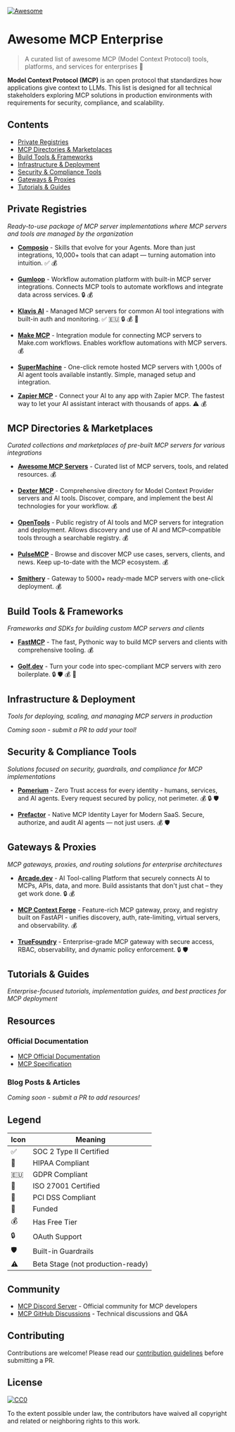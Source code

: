 [![Awesome](https://awesome.re/badge.svg)](https://awesome.re)

# Awesome MCP Enterprise

> A curated list of awesome MCP (Model Context Protocol) tools, platforms, and services for enterprises 🏢

**Model Context Protocol (MCP)** is an open protocol that standardizes how applications give context to LLMs. This list is designed for all technical stakeholders exploring MCP solutions in production environments with requirements for security, compliance, and scalability.

## Contents

- [Private Registries](#private-registries--managed-servers)
- [MCP Directories & Marketplaces](#mcp-directories--marketplaces)
- [Build Tools & Frameworks](#build-tools--frameworks)
- [Infrastructure & Deployment](#infrastructure--deployment)
- [Security & Compliance Tools](#security--compliance-tools)
- [Gateways & Proxies](#gateways--proxies)
- [Tutorials & Guides](#tutorials--guides)

## Private Registries
*Ready-to-use package of MCP server implementations where MCP servers and tools are managed by the organization*

- **[Composio](https://composio.dev)** - Skills that evolve for your Agents. More than just integrations, 10,000+ tools that can adapt — turning automation into intuition. ✅ 💰

- **[Gumloop](https://www.gumloop.com/mcp)** - Workflow automation platform with built-in MCP server integrations. Connects MCP tools to automate workflows and integrate data across services. 🔒 💰

- **[Klavis AI](https://www.klavis.ai/)** - Managed MCP servers for common AI tool integrations with built-in auth and monitoring. ✅ 🇪🇺 🔒 💰 🚀

- **[Make MCP](https://www.make.com/en)** - Integration module for connecting MCP servers to Make.com workflows. Enables workflow automations with MCP servers. 💰

- **[SuperMachine](https://supermachine.ai/)** - One-click remote hosted MCP servers with 1,000s of AI agent tools available instantly. Simple, managed setup and integration.

- **[Zapier MCP](https://zapier.com/mcp)** - Connect your AI to any app with Zapier MCP. The fastest way to let your AI assistant interact with thousands of apps. ⚠️ 💰

## MCP Directories & Marketplaces
*Curated collections and marketplaces of pre-built MCP servers for various integrations*

- **[Awesome MCP Servers](https://github.com/wong2/awesome-mcp-servers)** - Curated list of MCP servers, tools, and related resources. 💰

- **[Dexter MCP](https://www.dextermcp.net/)** - Comprehensive directory for Model Context Provider servers and AI tools. Discover, compare, and implement the best AI technologies for your workflow. 💰

- **[OpenTools](https://opentools.com/registry)** - Public registry of AI tools and MCP servers for integration and deployment. Allows discovery and use of AI and MCP-compatible tools through a searchable registry. 💰

- **[PulseMCP](https://www.pulsemcp.com/)** - Browse and discover MCP use cases, servers, clients, and news. Keep up-to-date with the MCP ecosystem. 💰

- **[Smithery](https://smithery.ai/)** - Gateway to 5000+ ready-made MCP servers with one-click deployment. 💰

## Build Tools & Frameworks
*Frameworks and SDKs for building custom MCP servers and clients*

- **[FastMCP](https://gofastmcp.com/)** - The fast, Pythonic way to build MCP servers and clients with comprehensive tooling. 💰

- **[Golf.dev](https://golf.dev/)** - Turn your code into spec-compliant MCP servers with zero boilerplate. 🔒 🛡️ 💰 🚀

## Infrastructure & Deployment
*Tools for deploying, scaling, and managing MCP servers in production*

*Coming soon - submit a PR to add your tool!*

## Security & Compliance Tools
*Solutions focused on security, guardrails, and compliance for MCP implementations*

- **[Pomerium](https://www.pomerium.com/)** - Zero Trust access for every identity - humans, services, and AI agents. Every request secured by policy, not perimeter. 💰 🔒 🛡️

- **[Prefactor](https://prefactor.tech/)** - Native MCP Identity Layer for Modern SaaS. Secure, authorize, and audit AI agents — not just users. 💰 🛡️

## Gateways & Proxies
*MCP gateways, proxies, and routing solutions for enterprise architectures*

- **[Arcade.dev](https://www.arcade.dev)** - AI Tool-calling Platform that securely connects AI to MCPs, APIs, data, and more. Build assistants that don't just chat – they get work done. 🔒 💰

- **[MCP Context Forge](https://github.com/IBM/mcp-context-forge)** - Feature-rich MCP gateway, proxy, and registry built on FastAPI - unifies discovery, auth, rate-limiting, virtual servers, and observability. 💰

- **[TrueFoundry](https://www.truefoundry.com/mcp-gateway)** - Enterprise-grade MCP gateway with secure access, RBAC, observability, and dynamic policy enforcement. 🔒 🛡️

## Tutorials & Guides
*Enterprise-focused tutorials, implementation guides, and best practices for MCP deployment*


## Resources

### Official Documentation
- [MCP Official Documentation](https://modelcontextprotocol.io/docs)
- [MCP Specification](https://spec.modelcontextprotocol.io/)

### Blog Posts & Articles
*Coming soon - submit a PR to add resources!*

## Legend

| Icon | Meaning |
|------|---------|
| ✅ | SOC 2 Type II Certified |
| 🏥 | HIPAA Compliant |gst
| 🇪🇺 | GDPR Compliant |
| 🔐 | ISO 27001 Certified |
| 📜 | PCI DSS Compliant |
| 🚀 | Funded |
| 💰 | Has Free Tier |
| 🔒 | OAuth Support |
| 🛡️ | Built-in Guardrails |
| ⚠️ | Beta Stage (not production-ready) |

## Community

- [MCP Discord Server](https://discord.gg/mcp) - Official community for MCP developers
- [MCP GitHub Discussions](https://github.com/modelcontextprotocol/discussions) - Technical discussions and Q&A

## Contributing

Contributions are welcome! Please read our [contribution guidelines](CONTRIBUTING.md) before submitting a PR.

## License

[![CC0](https://licensebuttons.net/p/zero/1.0/88x31.png)](https://creativecommons.org/publicdomain/zero/1.0/)

To the extent possible under law, the contributors have waived all copyright and related or neighboring rights to this work.